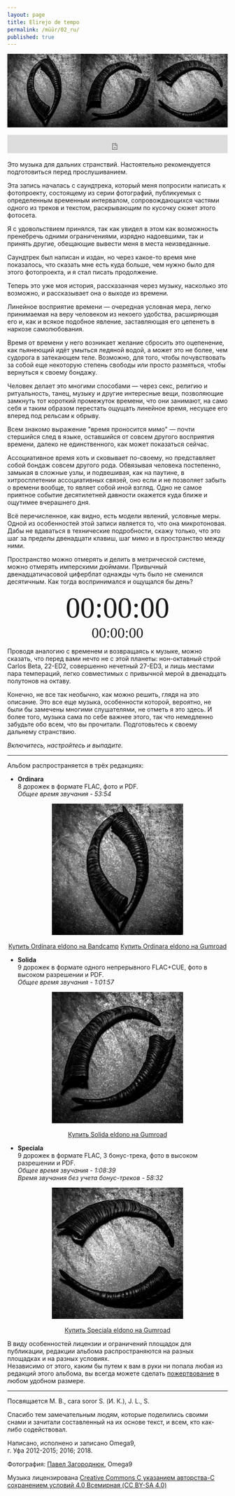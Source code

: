 ```yaml
---
layout: page
title: Elirejo de tempo
permalink: /müür/02_ru/
published: true
---
```

<p align="center">
  <img src ="/müür/02/triple.png"/>
</p>

<center>
<iframe style="border: 0; width: 100%; height: 42px;" src="https://bandcamp.com/EmbeddedPlayer/album=2315349011/size=small/bgcol=333333/linkcol=ffffff/transparent=true/" seamless><a href="https://omega9.bandcamp.com/album/elirejo-de-tempo-ordinara-eldono">Elirejo de tempo [ordinara eldono]</a></iframe>
</center>

Это музыка для дальних странствий. Настоятельно рекомендуется подготовиться перед прослушиванием.

Эта запись началась с саундтрека, который меня попросили написать к фотопроекту, состоящему из серии фотографий, публикуемых с определенным временным интервалом, сопровождающихся частями одного из треков и текстом, раскрывающим по кусочку сюжет этого фотосета.

Я с удовольствием принялся, так как увидел в этом как возможность пренебречь одними ограничениями, изрядно надоевшими, так и принять другие, обещающие вывести меня в места неизведанные.

Cаундтрек был написан и издан, но через какое-то время мне показалось, что сказать мне есть куда больше, чем нужно было для этого фотопроекта, и я стал писать продолжение.

Теперь это уже моя история, рассказанная через музыку, насколько это возможно, и рассказывает она о выходе из времени.

Линейное восприятие времени — очередная условная мера, легко принимаемая на веру человеком из некоего удобства, расширяющая его и, как и всякое подобное явление, заставляющая его цепенеть в наркозе самолюбования.

Время от времени у него возникает желание сбросить это оцепенение, как пьянеющий идёт умыться ледяной водой, а может это не более, чем судорога в затекающем теле. Возможно, для того, чтобы почувствовать за собой еще некоторую степень свободы или просто размяться, чтобы вернуться к своему бондажу.

Человек делает это многими способами — через секс, религию и ритуальность, танец, музыку и другие интересные вещи, позволяющие замкнуть тот короткий промежуток времени, что они занимают, на само себя и таким образом перестать ощущать линейное время, несущее его вперед под рельсам к обрыву.

Всем знакомо выражение "время проносится мимо" — почти стершийся след в языке, оставшийся от совсем другого восприятия времени, далеко не единственного, как может показаться сейчас.

Ассоциативное время хоть и сковывает по-своему, но представляет собой бондаж совсем другого рода. Обвязывая человека постепенно, замыкая в сложные узлы, и подвешивая, как на паутине, в хитросплетении ассоциативных связей, оно если и не позволяет забыть о времени вообще, то являет собой иной взгляд. Одно не самое приятное событие десятилетней давности окажется куда ближе и ощутимее вчерашнего дня.

Всё перечисленное, как видно, есть модели явлений, условные меры. Одной из особенностей этой записи является то, что она микротоновая. Дабы не вдаваться в технические подробности, скажу только, что это шаг за пределы двенадцати клавиш, шаг мимо и в пространство между ними.

Пространство можно отмерять и делить в метрической системе, можно отмерять имперскими дюймами. Привычный двенадцатичасовой циферблат однажды чуть было не сменился десятичным. Как тогда воспринимался и ощущался бы день?

<div id="m" style="text-align: center; font-size: 50pt;font-family: PT Sans">00:00:00</div>
<div id="n" style="text-align: center; font-size: 25pt;font-family: PT Sans">00:00:00</div>
<script  src="/müür/02/metric-time/js/index.js"></script>

Проводя аналогию с временем и возвращаясь к музыке, можно сказать, что перед вами нечто не с этой планеты: нон-октавный строй Carlos Beta, 22-ED2, совершенно нечетный 27-ED3, и лишь местами пара темпераций, легко совместимых с привычной мерой в двенадцать полутонов на октаву.

Конечно, не все так необычно, как можно решить, глядя на это описание. Это все еще музыка, особенности которой, вероятно, не были бы замечены многими слушателями, не отметь я это здесь. И более того, музыка сама по себе важнее этого, так что немедленно забудьте обо всем, что вы прочитали. Подготовьтесь к своему дальнему странствию.

*Включитесь, настройтесь и выпадите.*

-----
Альбом распространяется в трёх редакциях:
* **Ordinara**<br />
8 дорожек в формате FLAC, фото и PDF.<br />
*Общее время звучания - 53:54*

<p align="center">
  <img src ="/müür/02/cover_ordinara.jpg" alt="Ordinara eldono" />
</p>

<center>
<a markdown="0" href="https://omega9.bandcamp.com/album/elirejo-de-tempo-ordinara-eldono" class="btn">Купить Ordinara eldono на Bandcamp</a> <a markdown="0" href="https://gum.co/beKop" class="btn">Купить Ordinara eldono на Gumroad</a>
</center>

* **Solida**<br />
9 дорожек в формате одного непрерывного FLAC+CUE, фото в высоком разрешении и PDF.<br />
*Общее время звучания - 1:01:57*

<p align="center">
  <img src ="/müür/02/cover_solida.jpg" alt="Solida eldono" />
</p>

<center>
<!-- <a markdown="0" href="https://omega9.bandcamp.com/album/elirejo-de-tempo-solida-eldono" class="btn">Купить Solida eldono на Bandcamp</a> --><a markdown="0" href="https://gum.co/vIEIA" class="btn">Купить Solida eldono на Gumroad</a>
</center>

* **Speciala**<br />
9 дорожек в формате FLAC, 3 бонус-трека, фото в высоком разрешении и PDF.<br />
*Общее время звучания - 1:08:39*<br />
*Время звучания без учета бонус-треков - 58:32*

<p align="center">
  <img src ="/müür/02/cover_speciala.jpg" alt="Speciala eldono" />
</p>

<center>
<!-- <a markdown="0" href="https://omega9.bandcamp.com/album/elirejo-de-tempo-speciala-eldono" class="btn">Купить Speciala eldono на Bandcamp</a> --><a markdown="0" href="https://gum.co/DeCpt" class="btn">Купить Speciala eldono на Gumroad</a>
</center>

В виду особенностей лицензии и ограничений площадок для публикации, редакции альбома распространяются на разных площадках и на разных условиях.
<br />
Независимо от этого, каким бы путем к вам в руки ни попала любая из редакций этого альбома, вы всегда можете сделать [пожертвование](https://omega9.github.io/donation/) в любом удобном размере.

-----
Посвящается М. В., cara soror S. (И. К.), J. L., S.

Спасибо тем замечательным людям, которые поделились своими снами и зачитали составленный на их основе текст, и всем, кто как-либо содействовал.

Написано, исполнено и записано Omega9,<br />
г. Уфа 2012-2015; 2016; 2018.

Фотография: [Павел Загороднюк](https://vk.com/public175451932), Omega9

Музыка лицензирована [Creative Commons С указанием авторства-С сохранением условий 4.0 Всемирная (CC BY-SA 4.0)](https://creativecommons.org/licenses/by-sa/4.0/deed.ru)
